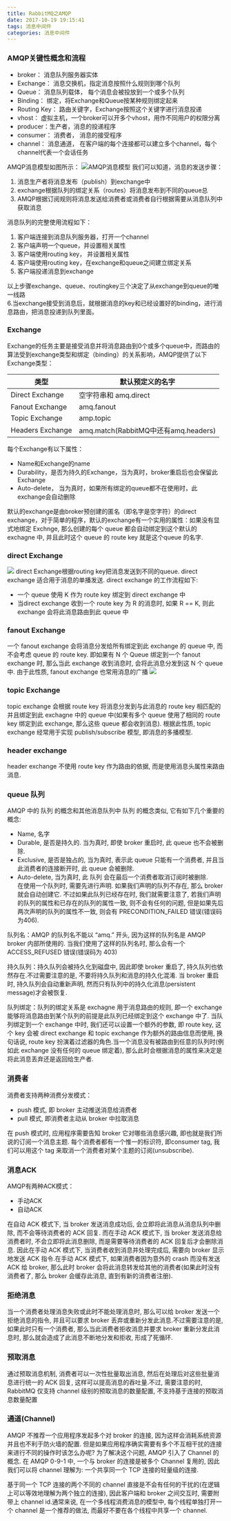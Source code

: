 ```yaml
---
title: RabbitMQ之AMQP
date: 2017-10-19 19:15:41
tags: 消息中间件
categories: 消息中间件
---
```


### AMQP关键性概念和流程
- broker： 消息队列服务器实体
- Exchange： 消息交换机，指定消息按照什么规则到哪个队列
- Queue： 消息队列载体， 每个消息会被投放到一个或多个队列
- Binding： 绑定，将Exchange和Queue按某种规则绑定起来
- Routing Key： 路由关键字，Exchange按照这个关键字进行消息投递
- vhost： 虚拟主机，一个broker可以开多个vhost，用作不同用户的权限分离
- producer：生产者，消息的投递程序
- consumer： 消费者， 消息的接受程序
- channel： 消息通道， 在客户端的每个连接都可以建立多个channel，每个channel代表一个会话任务



AMQP消息模型如图所示：
![AMQP消息模型](http://www.huangxiaobai.com/wp-content/uploads/2017/01/3178521620-57fba2b850ccc_articlex.png)
我们可以知道，消息的发送步骤：  
1. 消息生产者将消息发布（publish）到exchange中
2. exchange根据队列的绑定关系（routes）将消息发布到不同的queue总
3. AMQP根据订阅规则将消息发送给消费者或消费者自行根据需要从消息队列中获取消息

消息队列的完整使用流程如下：  
1. 客户端连接到消息队列服务器，打开一个channel
2. 客户端声明一个queue，并设置相关属性
3. 客户端使用routing key， 并设置相关属性
4. 客户端使用routing key，在exchange和queue之间建立绑定关系
5. 客户端投递消息到exchange

以上步骤exchange、queue、routingkey三个决定了从exchange到queue的唯一线路  
6.当exchange接受到消息后，就根据消息的key和已经设置好的binding，进行消息路由，把消息投递到队列里面。

### Exchange
Exchange的任务主要是接受消息并将消息路由到0个或多个queue中，而路由的算法受到exchange类型和绑定（binding）的关系影响，AMQP提供了以下Exchange类型：

|类型        | 默认预定义的名字   |
|------------|---------------- |
| Direct Exchange     |  空字符串和 amq.direct |
| Fanout Exchange     |  amq.fanout           |
| Topic Exchange      |  amp.topic            |
| Headers Exchange    |  amq.match(RabbitMQ中还有amq.headers) |

每个Exchange有以下属性：
- Name和Exchange的name
- Durability，是否为持久的Exchange，当为真时，broker重启后也会保留此Exchange
- Auto-delete， 当为真时，如果所有绑定的queue都不在使用时，此exchange会自动删除

默认的exchange是由broker预创建的匿名（即名字是空字符）的direct exchange，对于简单的程序，默认的exchange有一个实用的属性：如果没有显式地绑定 Exchnge, 那么创建的每个 queue 都会自动绑定到这个默认的 exchagne 中, 并且此时这个 queue 的 route key 就是这个queue 的名字.


### direct Exchange
![](http://www.huangxiaobai.com/wp-content/uploads/2017/01/2741285098-57fba2ca6e2da_articlex.png)
direct Exchange根据routing key把消息发送到不同的queue. direct exchange 适合用于消息的单播发送. direct exchange 的工作流程如下:
- 一个 queue 使用 K 作为 route key 绑定到 direct exchange 中
- 当direct exchange 收到一个 route key 为 R 的消息时, 如果 R == K, 则此 exchange 会将此消息路由到此 queue 中


### fanout Exchange
一个 fanout exchange 会将消息分发给所有绑定到此 exchange 的 queue 中, 而不会考虑 queue 的 route key. 即如果有 N 个 Queue 绑定到一个 fanout exchange 时, 那么当此 exchange 收到消息时, 会将此消息分发到这 N 个 queue 中. 由于此性质, fanout exchange 也常用消息的广播
![](http://www.huangxiaobai.com/wp-content/uploads/2017/01/4144211224-57fba2d656e45_articlex.png)

### topic Exchange
topic exchange 会根据 route key 将消息分发到与此消息的 route key 相匹配的并且绑定到此 exchagne 中的 queue 中(如果有多个 queue 使用了相同的 route key 绑定到此 exchange, 那么这些 queue 都会收到消息). 根据此性质, topic exchange 经常用于实现 publish/subscribe 模型, 即消息的多播模型.

### header exchange
header exchange 不使用 route key 作为路由的依据, 而是使用消息头属性来路由消息.

### queue 队列
AMQP 中的 队列 的概念和其他消息队列中 队列 的概念类似, 它有如下几个重要的概念:
- Name, 名字
- Durable, 是否是持久的. 当为真时, 即使 broker 重启时, 此 queue 也不会被删除.
- Exclusive, 是否是独占的, 当为真时, 表示此 queue 只能有一个消费者, 并且当此消费者的连接断开时, 此 queue 会被删除.
- Auto-delete, 当为真时, 此 队列 会在最后一个消费者取消订阅时被删除.  
在使用一个队列时, 需要先进行声明. 如果我们声明的队列不存在, 那么 broker 就会自动创建它. 不过如果此队列已经存在时, 我们就需要注意了, 若我们声明的队列的属性和已存在的队列的属性一致, 则不会有任何的问题, 但是如果先后两次声明的队列的属性不一致, 则会有 PRECONDITION_FAILED 错误(错误码为406).

队列名：AMQP 的队列名不能以 “amq.” 开头, 因为这样的队列名是 AMQP broker 内部所使用的. 当我们使用了这样的队列名时, 那么会有一个 ACCESS_REFUSED 错误(错误码为 403)

持久队列：持久队列会被持久化到磁盘中, 因此即使 broker 重启了, 持久队列也依然存在.不过需要注意的是, 不要将持久队列和消息的持久化混淆. 当 broker 重启时, 持久队列会自动重新声明, 然而只有队列中的持久化消息(persistent message)才会被恢复.

队列绑定：队列的绑定关系是 exchagne 用于消息路由的规则, 即一个 exchange 能够将消息路由到某个队列的前提是此队列已经绑定到这个 exchange 中了. 当队列绑定到一个 exchange 中时, 我们还可以设置一个额外的参数, 即 route key, 这个 key 会被 direct exchange 和 topic exchange 作为额外的路由信息而使用, 换句话说, route key 扮演着过滤器的角色.当一个消息没有被路由到任意的队列时(例如此 exchange 没有任何的 queue 绑定着), 那么此时会根据消息的属性来决定是将此消息丢弃还是返回给生产者.

### 消费者
消费者支持两种消费分发模式：
- push 模式, 即 broker 主动推送消息给消费者
- pull 模式, 即消费者主动从 broker 中拉取消息

在 push 模式时, 应用程序需要告知 broker 它对哪些消息感兴趣, 即也就是我们所说的订阅一个消息主题. 每个消费者都有一个惟一的标识符, 即consumer tag, 我们可以用这个 tag 来取消一个消费者对某个主题的订阅(unsubscribe).

### 消息ACK
AMQP有两种ACK模式：
- 手动ACK
- 自动ACK

在自动 ACK 模式下, 当 broker 发送消息成功后, 会立即将此消息从消息队列中删除, 而不会等待消费者的 ACK 回复. 而在手动 ACK 模式下, 当 broker 发送消息给消费者时, 不会立即将此消息删除, 而是需要等待消费者的 ACK 回复后才会删除消息. 因此在手动 ACK 模式下, 当消费者收到消息并处理完成后, 需要向 broker 显示地发送 ACK 指令.在手动 ACK 模式下, 如果消费者因为意外的 crash 而没有发送 ACK 给 broker, 那么此时 broker 会将此消息转发给其他的消费者(如果此时没有消费者了, 那么 broker 会缓存此消息, 直到有新的消费者注册).

### 拒绝消息
当一个消费者处理消息失败或此时不能处理消息时, 那么可以给 broker 发送一个拒绝消息的指令, 并且可以要求 broker 丢弃或重新分发此消息.不过需要注意的是, 如果此时只有一个消费者, 那么当此消费者拒收消息并要求 broker 重新分发此消息时, 那么就会造成了此消息不断地分发和拒收, 形成了死循环.

### 预取消息
通过预取消息机制, 消费者可以一次性批量取出消息, 然后在处理后对这些批量消息进行统一的 ACK 回复, 这样可以提高消息的吞吐量.不过, 需要注意的时, RabbitMQ 仅支持 channel 级别的预取消息的数量配置, 不支持基于连接的预取消息数量配置

### 通道(Channel)
AMQP 不推荐一个应用程序发起多个对 broker 的连接, 因为这样会消耗系统资源并且也不利于防火墙的配置. 但是如果应用程序确实需要有多个不互相干扰的连接来进行不同的操作时该怎么办呢? 为了解决这个问题, AMQP 引入了 Channel 的 概念. 在 AMQP 0-9-1 中, 一个与 broker 的连接是被多个 Channel 复用的, 因此我们可以将 channel 理解为: 一个共享同一个 TCP 连接的轻量级的连接.

基于同一个 TCP 连接的两个不同的 channel 直接是不会有任何的干扰的(在逻辑上可以等效地理解为两个独立的连接), 因此客户端和 broker 之间交互时, 需要附带上 channel id.通常来说, 在一个多线程消费消息的模型中, 每个线程单独打开一个 channel 是一个推荐的做法, 而最好不要在各个线程中共享一个 channel.


